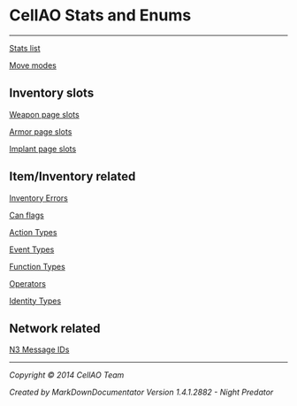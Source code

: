 # CellAO Stats and Enums #

----------

[Stats list](./Stats.md)

[Move modes](./MoveModes.md)

## Inventory slots ##
[Weapon page slots](./WeaponSlots.md)

[Armor page slots](./ArmorSlots.md)

[Implant page slots](./ImplantSlots.md)

## Item/Inventory related ##

[Inventory Errors](./InventoryError.md)

[Can flags](./CanFlags.md)

[Action Types](./ActionTypes.md)

[Event Types](./EventTypes.md)

[Function Types](./FunctionTypes.md)

[Operators](./Operator.md)

[Identity Types](./IdentityTypes.md)

## Network related ##

[N3 Message IDs](./N3MessageIDs.md)



----------

*Copyright © 2014 CellAO Team*

*Created by MarkDownDocumentator Version 1.4.1.2882 - Night Predator*


